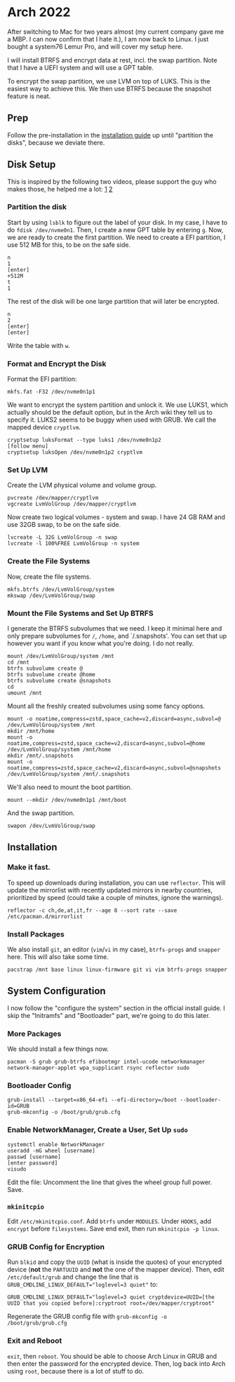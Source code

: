 # Arch 2022

After switching to Mac for two years almost (my current company gave me a MBP. I can now confirm that I hate it.), I am now back to Linux.
I just bought a system76 Lemur Pro, and will cover my setup here.

I will install BTRFS and encrypt data at rest, incl. the swap partition. Note that I have a UEFI system and will use a GPT table.

To encrypt the swap partition, we use LVM on top of LUKS. This is the easiest way to achieve this. We then use BTRFS because the snapshot feature is neat.

## Prep

Follow the pre-installation in the [installation guide](https://wiki.archlinux.org/title/Installation_guide) up until "partition the disks", because we deviate there.

## Disk Setup

This is inspired by the following two videos, please support the guy who makes those, he helped me a lot: [1](https://www.youtube.com/watch?v=sm_fuBeaOqE) [2](https://www.youtube.com/watch?v=sm_fuBeaOqE)

### Partition the disk

Start by using `lsblk` to figure out the label of your disk. In my case, I have to do `fdisk /dev/nvme0n1`. Then, I create a new GPT table by entering `g`. Now, we are ready to create the first partition. We need to create a EFI partition, I use 512 MB for this, to be on the safe side.

    n
    1
    [enter]
    +512M
    t
    1

The rest of the disk will be one large partition that will later be encrypted.

    n
    2
    [enter]
    [enter]

Write the table with `w`.

### Format and Encrypt the Disk

Format the EFI partition:

    mkfs.fat -F32 /dev/nvme0n1p1

We want to encrypt the system partition and unlock it. We use LUKS1, which actually should be the default option, but in the Arch wiki they tell us to specify it. LUKS2 seems to be buggy when used with GRUB. We call the mapped device `cryptlvm`.

    cryptsetup luksFormat --type luks1 /dev/nvme0n1p2
    [follow menu]
    cryptsetup luksOpen /dev/nvme0n1p2 cryptlvm

### Set Up LVM

Create the LVM physical volume and volume group.

    pvcreate /dev/mapper/cryptlvm
    vgcreate LvmVolGroup /dev/mapper/cryptlvm

Now create two logical volumes - system and swap. I have 24 GB RAM and use 32GB swap, to be on the safe side.

    lvcreate -L 32G LvmVolGroup -n swap
    lvcreate -l 100%FREE LvmVolGroup -n system

### Create the File Systems

Now, create the file systems.

    mkfs.btrfs /dev/LvmVolGroup/system
    mkswap /dev/LvmVolGroup/swap

### Mount the File Systems and Set Up BTRFS

I generate the BTRFS subvolumes that we need. I keep it minimal here and only prepare subvolumes for `/`, `/home`, and `/.snapshots'.
You can set that up however you want if you know what you're doing. I do not really.

    mount /dev/LvmVolGroup/system /mnt
    cd /mnt
    btrfs subvolume create @
    btrfs subvolume create @home
    btrfs subvolume create @snapshots
    cd
    umount /mnt

Mount all the freshly created subvolumes using some fancy options.

    mount -o noatime,compress=zstd,space_cache=v2,discard=async,subvol=@ /dev/LvmVolGroup/system /mnt
    mkdir /mnt/home
    mount -o noatime,compress=zstd,space_cache=v2,discard=async,subvol=@home /dev/LvmVolGroup/system /mnt/home
    mkdir /mnt/.snapshots
    mount -o noatime,compress=zstd,space_cache=v2,discard=async,subvol=@snapshots /dev/LvmVolGroup/system /mnt/.snapshots

We'll also need to mount the boot partition.

    mount --mkdir /dev/nvme0n1p1 /mnt/boot
    
And the swap partition.
    
    swapon /dev/LvmVolGroup/swap


## Installation

### Make it fast.

To speed up downloads during installation, you can use `reflector`.
This will update the mirrorlist with recently updated mirrors in nearby countries, prioritized by speed (could take a couple of minutes, ignore the warnings).

    reflector -c ch,de,at,it,fr --age 8 --sort rate --save /etc/pacman.d/mirrorlist

### Install Packages

We also install `git`, an editor (`vim`/`vi` in my case), `btrfs-progs` and `snapper` here. This will also take some time.

    pacstrap /mnt base linux linux-firmware git vi vim btrfs-progs snapper
    
## System Configuration

I now follow the "configure the system" section in the official install guide.
I skip the "Initramfs" and "Bootloader" part, we're going to do this later.

### More Packages

We should install a few things now.

    pacman -S grub grub-btrfs efibootmgr intel-ucode networkmanager network-manager-applet wpa_supplicant rsync reflector sudo
    
### Bootloader Config

    grub-install --target=x86_64-efi --efi-directory=/boot --bootloader-id=GRUB
    grub-mkconfig -o /boot/grub/grub.cfg

### Enable NetworkManager, Create a User, Set Up `sudo`

    systemctl enable NetworkManager
    useradd -mG wheel [username]
    passwd [username]
    [enter password]
    visudo
    
Edit the file: Uncomment the line that gives the wheel group full power. Save.

### `mkinitcpio`

Edit `/etc/mkinitcpio.conf`. Add `btrfs` under `MODULES`. Under `HOOKS`, add `encrypt` before `filesystems`.
Save end exit, then run `mkinitcpio -p linux`.

### GRUB Config for Encryption

Run `blkid` and copy the `UUID` (what is inside the quotes) of your encrypted device (**not** the `PARTUUID` and **not** the one of the mapper device).
Then, edit `/etc/default/grub` and change the line that is `GRUB_CMDLINE_LINUX_DEFAULT="loglevel=3 quiet"` to:

    GRUB_CMDLINE_LINUX_DEFAULT="loglevel=3 quiet cryptdevice=UUID=[the UUID that you copied before]:cryptroot root=/dev/mapper/cryptroot"

Regenerate the GRUB config file with `grub-mkconfig -o /boot/grub/grub.cfg`

### Exit and Reboot

`exit`, then `reboot`. You should be able to choose Arch Linux in GRUB and then enter the password for the encrypted device. Then, log back into Arch using `root`, because there is a lot of stuff to do.


